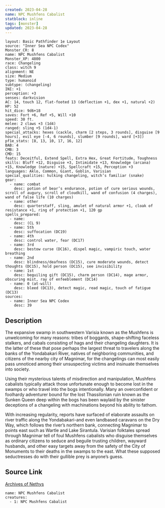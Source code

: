 ```yaml
---
created: 2023-04-28
name: NPC Mushfens Cabalist
statblock: inline
tags: [monster]
updated: 2023-04-28
---
```

```statblock
layout: Basic Pathfinder 1e Layout
source: "Inner Sea NPC Codex"
Monster_CR: 8
name: NPC Mushfens Cabalist
Monster_XP: 4800
race: Changeling
class: witch 9
alignment: NE
size: Medium
type: humanoid
subtype: (changeling)
INI: +1
perception: +3
senses: darkvision
AC: 14, touch 12, flat-footed 13 (deflection +1, dex +1, natural +2)
HP: 52
hit_dice: 9d6+18
saves: Fort +6, Ref +5, Will +10
speed: 30 ft.
melee: 2 claws +3 (1d4)
ranged: sling +5 (1d4-1)
special_attacks: hexes (cackle, charm [2 steps, 3 rounds], disguise [9 hours], evil eye [-4, 6 rounds], slumber [9 rounds], ward [+3])
pf1e_stats: [8, 13, 10, 17, 16, 12]
BAB: 4
CMB: 3
CMD: 15
feats: Deceitful, Extend Spell, Extra Hex, Great Fortitude, Toughness
skills: Bluff +12, Disguise +3, Intimidate +13, Knowledge (arcana) +15, Knowledge (nature) +15, Spellcraft +15, Perception +3
languages: Aklo, Common, Giant, Goblin, Varisian
special_qualities: hulking changeling, witch’s familiar (snake)
gear:
  - name: combat
    desc: potion of bear’s endurance, potion of cure serious wounds, scroll of augury, scroll of cloudkill, wand of confusion (4 charges), wand of false life (10 charges)
  - name: other
    desc: quarterstaff, sling, amulet of natural armor +1, cloak of resistance +1, ring of protection +1, 120 gp
spells_prepared:
  - name:
    desc: (CL 9)
  - name: 5th
    desc: suffocation (DC19)
  - name: 4th
    desc: control water, fear (DC17)
  - name: 3rd
    desc: bestow curse (DC16), dispel magic, vampiric touch, water breathing
  - name: 2nd
    desc: blindness/deafness (DC15), cure moderate wounds, detect thoughts (DC15), hold person (DC15), see invisibility
  - name: 1st
    desc: beguiling gift (DC15), charm person (DC14), mage armor, obscuring mist, ray of enfeeblement (DC14)
  - name: 0 (at-will)
    desc: bleed (DC13), detect magic, read magic, touch of fatigue (DC13)
sources:
  - name: Inner Sea NPC Codex
    desc: 39
```
## Description
The expansive swamp in southwestern Varisia known as the Mushfens is unwelcoming for many reasons: tribes of boggards, shape-shifting faceless stalkers, and cabals consisting of hags and their changeling daughters. It is the latter of these that pose perhaps the largest threat to travelers along the banks of the Yondabakari River, natives of neighboring communities, and citizens of the nearby city of Magnimar, for the changelings can most easily pass unnoticed among their unsuspecting victims and insinuate themselves into society.

Using their mysterious talents of misdirection and manipulation, Mushfens cabalists typically attack those unfortunate enough to become lost in the swamps or who travel into the bogs intentionally. Many an overconfident or foolhardy adventurer bound for the lost Thassilonian ruin known as the Sunken Queen deep within the bogs has been waylaid by the sinister deceptions of a changeling with machinations beyond his ability to fathom.

With increasing regularity, reports have surfaced of elaborate assaults on river traffic along the Yondabakari-and even landbased caravans on the Dry Way, which follows the river’s northern bank, connecting Magnimar to points east such as Wartle and Lake Sirantula. Varisian folktales spread through Magnimar tell of foul Mushfens cabalists who disguise themselves as ordinary citizens to seduce and beguile trusting children, wayward husbands, and other easy targets away from the safety of the City of Monuments to their deaths in the swamps to the east. What these supposed seductresses do with their gullible prey is anyone’s guess.
## Source Link
[Archives of Nethys](https://aonprd.com/NPCDisplay.aspx?ItemName=Mushfens%20Cabalist)
```encounter-table
name: NPC Mushfens Cabalist
creatures:
  - 1: NPC Mushfens Cabalist
```
